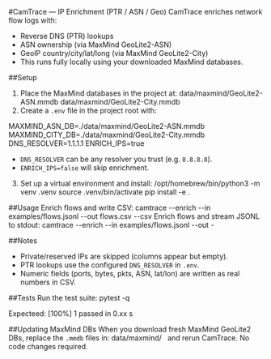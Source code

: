 #CamTrace — IP Enrichment (PTR / ASN / Geo)
CamTrace enriches network flow logs with: 
- Reverse DNS (PTR) lookups 
- ASN ownership (via MaxMind GeoLite2-ASN)
- GeoIP country/city/lat/long (via MaxMind GeoLite2-City)
- This runs fully locally using your downloaded MaxMind databases.

##Setup
1. Place the MaxMind databases in the project at:
data/maxmind/GeoLite2-ASN.mmdb data/maxmind/GeoLite2-City.mmdb
2. Create a `.env` file in the project root with:

MAXMIND_ASN_DB=./data/maxmind/GeoLite2-ASN.mmdb
MAXMIND_CITY_DB=./data/maxmind/GeoLite2-City.mmdb
DNS_RESOLVER=1.1.1.1
ENRICH_IPS=true

- `DNS_RESOLVER` can be any resolver you trust (e.g. `8.8.8.8`).
- `ENRICH_IPS=false` will skip enrichment.

3. Set up a virtual environment and install:
/opt/homebrew/bin/python3 -m venv .venv
source .venv/bin/activate
pip install -e .

##Usage
Enrich flows and write CSV:
camtrace --enrich --in examples/flows.jsonl --out flows.csv --csv
Enrich flows and stream JSONL to stdout:
camtrace --enrich --in examples/flows.jsonl --out -

##Notes
- Private/reserved IPs are skipped (columns appear but empty).
- PTR lookups use the configured `DNS_RESOLVER` in `.env`.
- Numeric fields (ports, bytes, pkts, ASN, lat/lon) are written as real numbers in CSV.

##Tests
Run the test suite:
pytest -q

Expecteed: [100%] 1 passed in 0.xx s

##Updating MaxMind DBs
When you download fresh MaxMind GeoLite2 DBs, replace the `.mmdb` files in: data/maxmind/  
and rerun CamTrace. No code changes required.
